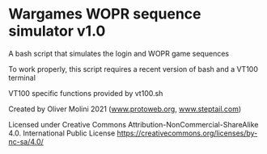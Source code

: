 # Wargames WOPR sequence simulator v1.0
A bash script that simulates the login and WOPR game sequences

To work properly, this script requires a recent version of bash and a VT100 terminal

VT100 specific functions provided by vt100.sh

Created by Oliver Molini 2021 (www.protoweb.org, www.steptail.com)

Licensed under Creative Commons Attribution-NonCommercial-ShareAlike 4.0.
International Public License
https://creativecommons.org/licenses/by-nc-sa/4.0/
